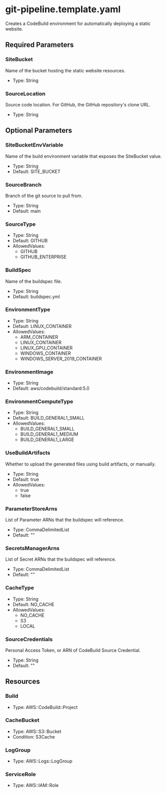 # git-pipeline.template.yaml

Creates a CodeBuild environment for automatically deploying a static website.

## Required Parameters

### SiteBucket

Name of the bucket hosting the static website resources.

- Type: String

### SourceLocation

Source code location. For GitHub, the GitHub repository's clone URL.

- Type: String

## Optional Parameters

### SiteBucketEnvVariable

Name of the build environment variable that exposes the SiteBucket value.

- Type: String
- Default: SITE_BUCKET

### SourceBranch

Branch of the git source to pull from.

- Type: String
- Default: main

### SourceType

- Type: String
- Default: GITHUB
- AllowedValues:
  - GITHUB
  - GITHUB_ENTERPRISE

### BuildSpec

Name of the buildspec file.

- Type: String
- Default: buildspec.yml

### EnvironmentType

- Type: String
- Default: LINUX_CONTAINER
- AllowedValues:
  - ARM_CONTAINER
  - LINUX_CONTAINER
  - LINUX_GPU_CONTAINER
  - WINDOWS_CONTAINER
  - WINDOWS_SERVER_2019_CONTAINER

### EnvironmentImage

- Type: String
- Default: aws/codebuild/standard:5.0

### EnvironmentComputeType

- Type: String
- Default: BUILD_GENERAL1_SMALL
- AllowedValues:
  - BUILD_GENERAL1_SMALL
  - BUILD_GENERAL1_MEDIUM
  - BUILD_GENERAL1_LARGE

### UseBuildArtifacts

Whether to upload the generated files using build artifacts, or manually.

- Type: String
- Default: true
- AllowedValues:
  - true
  - false

### ParameterStoreArns

List of Parameter ARNs that the buildspec will reference.

- Type: CommaDelimitedList
- Default: ""

### SecretsManagerArns

List of Secret ARNs that the buildspec will reference.

- Type: CommaDelimitedList
- Default: ""

### CacheType

- Type: String
- Default: NO_CACHE
- AllowedValues:
  - NO_CACHE
  - S3
  - LOCAL

### SourceCredentials

Personal Access Token, or ARN of CodeBuild Source Credential.

- Type: String
- Default: ""

## Resources

### Build

- Type: AWS::CodeBuild::Project

### CacheBucket

- Type: AWS::S3::Bucket
- Condition: S3Cache

### LogGroup

- Type: AWS::Logs::LogGroup

### ServiceRole

- Type: AWS::IAM::Role